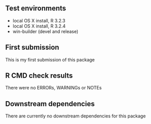## Test environments
* local OS X install, R 3.2.3
* local OS X install, R 3.2.4
* win-builder (devel and release)

## First submission
This is my first submission of this package

## R CMD check results
There were no ERRORs, WARNINGs or NOTEs

## Downstream dependencies
There are currently no downstream dependencies for this package